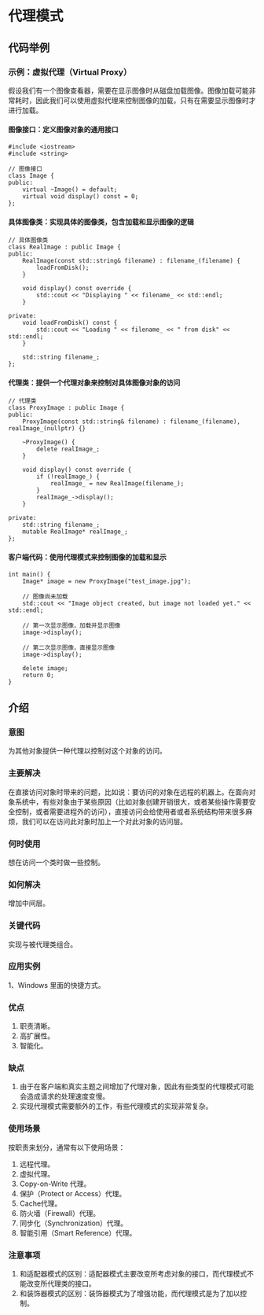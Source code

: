 # 代理模式

## 代码举例

### 示例：虚拟代理（Virtual Proxy）
假设我们有一个图像查看器，需要在显示图像时从磁盘加载图像。图像加载可能非常耗时，因此我们可以使用虚拟代理来控制图像的加载，只有在需要显示图像时才进行加载。

#### 图像接口：定义图像对象的通用接口

```
#include <iostream>
#include <string>

// 图像接口
class Image {
public:
    virtual ~Image() = default;
    virtual void display() const = 0;
};
```

#### 具体图像类：实现具体的图像类，包含加载和显示图像的逻辑
```
// 具体图像类
class RealImage : public Image {
public:
    RealImage(const std::string& filename) : filename_(filename) {
        loadFromDisk();
    }

    void display() const override {
        std::cout << "Displaying " << filename_ << std::endl;
    }

private:
    void loadFromDisk() const {
        std::cout << "Loading " << filename_ << " from disk" << std::endl;
    }

    std::string filename_;
};
```

#### 代理类：提供一个代理对象来控制对具体图像对象的访问

```
// 代理类
class ProxyImage : public Image {
public:
    ProxyImage(const std::string& filename) : filename_(filename), realImage_(nullptr) {}

    ~ProxyImage() {
        delete realImage_;
    }

    void display() const override {
        if (!realImage_) {
            realImage_ = new RealImage(filename_);
        }
        realImage_->display();
    }

private:
    std::string filename_;
    mutable RealImage* realImage_;
};
```

#### 客户端代码：使用代理模式来控制图像的加载和显示
```
int main() {
    Image* image = new ProxyImage("test_image.jpg");

    // 图像尚未加载
    std::cout << "Image object created, but image not loaded yet." << std::endl;

    // 第一次显示图像，加载并显示图像
    image->display();

    // 第二次显示图像，直接显示图像
    image->display();

    delete image;
    return 0;
}
```


## 介绍
### 意图
为其他对象提供一种代理以控制对这个对象的访问。

### 主要解决
在直接访问对象时带来的问题，比如说：要访问的对象在远程的机器上。在面向对象系统中，有些对象由于某些原因（比如对象创建开销很大，或者某些操作需要安全控制，或者需要进程外的访问），直接访问会给使用者或者系统结构带来很多麻烦，我们可以在访问此对象时加上一个对此对象的访问层。

### 何时使用
想在访问一个类时做一些控制。

### 如何解决
增加中间层。

### 关键代码
实现与被代理类组合。

### 应用实例
1、Windows 里面的快捷方式。

### 优点
1) 职责清晰。
2) 高扩展性。
3) 智能化。

### 缺点
1) 由于在客户端和真实主题之间增加了代理对象，因此有些类型的代理模式可能会造成请求的处理速度变慢。
2) 实现代理模式需要额外的工作，有些代理模式的实现非常复杂。

### 使用场景
按职责来划分，通常有以下使用场景：
1) 远程代理。
2) 虚拟代理。
3) Copy-on-Write 代理。
4) 保护（Protect or Access）代理。
5) Cache代理。
6) 防火墙（Firewall）代理。
7) 同步化（Synchronization）代理。
8) 智能引用（Smart Reference）代理。

### 注意事项
1) 和适配器模式的区别：适配器模式主要改变所考虑对象的接口，而代理模式不能改变所代理类的接口。
2) 和装饰器模式的区别：装饰器模式为了增强功能，而代理模式是为了加以控制。